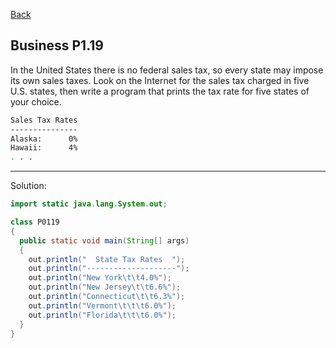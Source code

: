 [Back](../README.md)

## Business P1.19

In the United States there is no federal sales tax, so every state may impose its own sales taxes. Look on the Internet for the sales tax charged in five U.S. states, then write a program that prints the tax rate for five states of your choice.

```bash
Sales Tax Rates
---------------
Alaska:      0%
Hawaii:      4%
. . .
```

---

Solution:

```java
import static java.lang.System.out;

class P0119 
{
  public static void main(String[] args) 
  {
    out.println("  State Tax Rates  ");
    out.println("--------------------");
    out.println("New York\t\t4.0%");
    out.println("New Jersey\t\t6.6%");
    out.println("Connecticut\t\t6.3%");
    out.println("Vermont\t\t\t6.0%");
    out.println("Florida\t\t\t6.0%");
  }
}
```